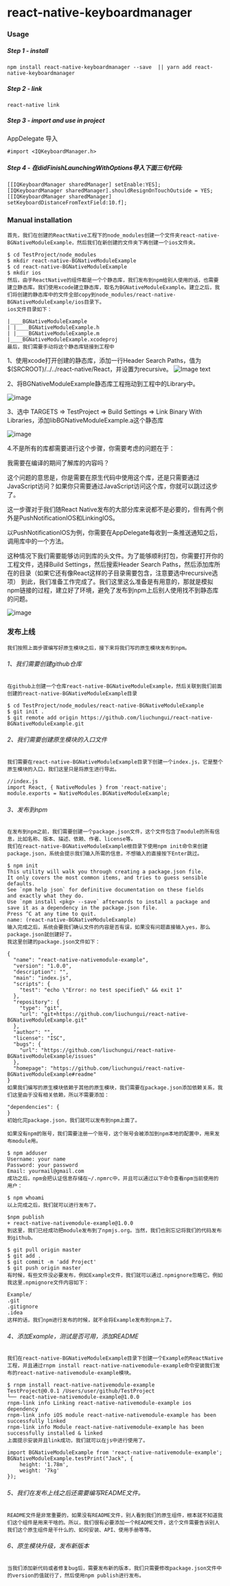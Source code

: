 

# react-native-keyboardmanager


### Usage

##### Step 1 - install
```
npm install react-native-keyboardmanager --save  || yarn add react-native-keyboardmanager
```

##### Step 2 - link
```
react-native link
```

##### Step 3 - import and use in project

AppDelegate 导入
```
#import <IQKeyboardManager.h>
```

##### Step 4 - 在didFinishLaunchingWithOptions导入下面三句代码:
```
[[IQKeyboardManager sharedManager] setEnable:YES];
[IQKeyboardManager sharedManager].shouldResignOnTouchOutside = YES;
[[IQKeyboardManager sharedManager] setKeyboardDistanceFromTextField:10.f];
```

### Manual installation
```
首先，我们在创建的ReactNative工程下的node_modules创建一个文件夹react-native-BGNativeModuleExample，然后我们在新创建的文件夹下再创建一个ios文件夹。

$ cd TestProject/node_modules
$ mkdir react-native-BGNativeModuleExample
$ cd react-native-BGNativeModuleExample
$ mkdir ios
然后，由于ReactNative的组件都是一个个静态库，我们发布到npm给别人使用的话，也需要建立静态库。我们使用xcode建立静态库，取名为BGNativeModuleExample。建立之后，我们将创建的静态库中的文件全部copy到node_modules/react-native-BGNativeModuleExample/ios目录下。
ios文件目录如下：

|____BGNativeModuleExample
| |____BGNativeModuleExample.h
| |____BGNativeModuleExample.m
|____BGNativeModuleExample.xcodeproj
最后，我们需要手动将这个静态库链接到工程中
```
1、使用xcode打开创建的静态库，添加一行Header Search Paths，值为$(SRCROOT)/../../react-native/React，并设置为recursive。
 ![Image text](./image/1.jpg)

2、将BGNativeModuleExample静态库工程拖动到工程中的Library中。

 ![image](./image/2.jpg)

3、选中 TARGETS => TestProject => Build Settings => Link Binary With Libraries，添加libBGNativeModuleExample.a这个静态库

 ![image](./image/3.jpg)


4.不是所有的库都需要进行这个步骤，你需要考虑的问题在于：

我需要在编译的期间了解库的内容吗？

这个问题的意思是，你是需要在原生代码中使用这个库，还是只需要通过JavaScript访问？如果你只需要通过JavaScript访问这个库，你就可以跳过这步了。

这一步骤对于我们随React Native发布的大部分库来说都不是必要的，但有两个例外是PushNotificationIOS和LinkingIOS。

以PushNotificationIOS为例，你需要在AppDelegate每收到一条推送通知之后，调用库中的一个方法。

这种情况下我们需要能够访问到库的头文件。为了能够顺利打包，你需要打开你的工程文件，选择Build Settings，然后搜索Header Search Paths，然后添加库所在的目录（如果它还有像React这样的子目录需要包含，注意要选中recursive选项）
到此，我们准备工作完成了。我们这里这么准备是有用意的，那就是模拟npm链接的过程，建立好了环境，避免了发布到npm上后别人使用找不到静态库的问题。

 ![image](./image/4.jpg)


### 发布上线
```
我们按照上面步骤编写好原生模块之后，接下来将我们写的原生模块发布到npm。
```
###### 1、我们需要创建github仓库
```
在github上创建一个仓库react-native-BGNativeModuleExample，然后关联到我们前面创建的react-native-BGNativeModuleExample目录

$ cd TestProject/node_modules/react-native-BGNativeModuleExample
$ git init .
$ git remote add origin https://github.com/liuchungui/react-native-BGNativeModuleExample.git
```
###### 2、我们需要创建原生模块的入口文件
```
我们需要在react-native-BGNativeModuleExample目录下创建一个index.js，它是整个原生模块的入口，我们这里只是将原生进行导出。

//index.js
import React, { NativeModules } from 'react-native';
module.exports = NativeModules.BGNativeModuleExample;
```
###### 3、发布到npm
```
在发布到npm之前，我们需要创建一个package.json文件，这个文件包含了module的所有信息，比如名称、版本、描述、依赖、作者、license等。
我们在react-native-BGNativeModuleExample根目录下使用npm init命令来创建package.json，系统会提示我们输入所需的信息，不想输入的直接按下Enter跳过。

$ npm init
This utility will walk you through creating a package.json file.
It only covers the most common items, and tries to guess sensible defaults.
See `npm help json` for definitive documentation on these fields
and exactly what they do.
Use `npm install <pkg> --save` afterwards to install a package and
save it as a dependency in the package.json file.
Press ^C at any time to quit.
name: (react-native-BGNativeModuleExample)
输入完成之后，系统会要我们确认文件的内容是否有误，如果没有问题直接输入yes，那么package.json就创建好了。
我这里创建的package.json文件如下：

{
  "name": "react-native-nativemodule-example",
  "version": "1.0.0",
  "description": "",
  "main": "index.js",
  "scripts": {
    "test": "echo \"Error: no test specified\" && exit 1"
  },
  "repository": {
    "type": "git",
    "url": "git+https://github.com/liuchungui/react-native-BGNativeModuleExample.git"
  },
  "author": "",
  "license": "ISC",
  "bugs": {
    "url": "https://github.com/liuchungui/react-native-BGNativeModuleExample/issues"
  },
  "homepage": "https://github.com/liuchungui/react-native-BGNativeModuleExample#readme"
}
如果我们编写的原生模块依赖于其他的原生模块，我们需要在package.json添加依赖关系，我们这里由于没有相关依赖，所以不需要添加：

"dependencies": {
}
初始化完package.json，我们就可以发布到npm上面了。

如果没有npm的账号，我们需要注册一个账号，这个账号会被添加到npm本地的配置中，用来发布module用。

$ npm adduser   
Username: your name
Password: your password
Email: yourmail@gmail.com
成功之后，npm会把认证信息存储在~/.npmrc中，并且可以通过以下命令查看npm当前使用的用户：

$ npm whoami
以上完成之后，我们就可以进行发布了。

$npm publish
+ react-native-nativemodule-example@1.0.0
到这里，我们已经成功把module发布到了npmjs.org。当然，我们也别忘记将我们的代码发布到github。

$ git pull origin master
$ git add .
$ git commit -m 'add Project'
$ git push origin master
有时候，有些文件没必要发布，例如Example文件，我们就可以通过.npmignore忽略它。例如我这里.npmignore文件内容如下：

Example/
.git
.gitignore
.idea
这样的话，我们npm进行发布的时候，就不会将Example发布到npm上了。

```
###### 4、添加Example，测试是否可用，添加README
```
我们在react-native-BGNativeModuleExample目录下创建一个Example的ReactNative工程，并且通过rnpm install react-native-nativemodule-example命令安装我们发布的react-native-nativemodule-example模块。

$ rnpm install react-native-nativemodule-example
TestProject@0.0.1 /Users/user/github/TestProject
└── react-native-nativemodule-example@1.0.0 
rnpm-link info Linking react-native-nativemodule-example ios dependency 
rnpm-link info iOS module react-native-nativemodule-example has been successfully linked 
rnpm-link info Module react-native-nativemodule-example has been successfully installed & linked
上面提示安装并且link成功，我们就可以在js中进行使用了。

import BGNativeModuleExample from 'react-native-nativemodule-example';
BGNativeModuleExample.testPrint("Jack", {
    height: '1.78m',
    weight: '7kg'
});
```
###### 5、我们在发布上线之后还需要编写README文件。
```
README文件是非常重要的，如果没有README文件，别人看到我们的原生组件，根本就不知道我们这个组件是用来干啥的。所以，我们很有必要添加一个README文件，这个文件需要告诉别人我们这个原生组件是干什么的、如何安装、API、使用手册等等。

```
###### 6、原生模块升级，发布新版本
```
当我们添加新代码或者修复bug后，需要发布新的版本，我们只需要修改package.json文件中的version的值就行了，然后使用npm publish进行发布。



